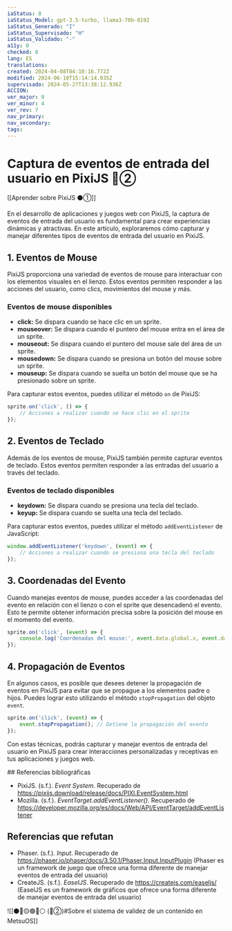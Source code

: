 ```yaml
---
iaStatus: 8
iaStatus_Model: gpt-3.5-turbo, llama3-70b-8192
iaStatus_Generado: "I"
iaStatus_Supervisado: "H"
iaStatus_Validado: "-"
a11y: 0
checked: 0
lang: ES
translations: 
created: 2024-04-08T04:10:16.772Z
modified: 2024-06-10T15:14:14.035Z
supervisado: 2024-05-27T13:38:12.936Z
ACCION: 
ver_major: 0
ver_minor: 4
ver_rev: 7
nav_primary: 
nav_secondary: 
tags:
---
```

# Captura de eventos de entrada del usuario en PixiJS 🔴②

[[Aprender sobre PixiJS ⚫①]]

En el desarrollo de aplicaciones y juegos web con PixiJS, la captura de eventos de entrada del usuario es fundamental para crear experiencias dinámicas y atractivas. En este artículo, exploraremos cómo capturar y manejar diferentes tipos de eventos de entrada del usuario en PixiJS.

## 1. Eventos de Mouse

PixiJS proporciona una variedad de eventos de mouse para interactuar con los elementos visuales en el lienzo. Estos eventos permiten responder a las acciones del usuario, como clics, movimientos del mouse y más.

### Eventos de mouse disponibles

* **click:** Se dispara cuando se hace clic en un sprite.
* **mouseover:** Se dispara cuando el puntero del mouse entra en el área de un sprite.
* **mouseout:** Se dispara cuando el puntero del mouse sale del área de un sprite.
* **mousedown:** Se dispara cuando se presiona un botón del mouse sobre un sprite.
* **mouseup:** Se dispara cuando se suelta un botón del mouse que se ha presionado sobre un sprite.

Para capturar estos eventos, puedes utilizar el método `on` de PixiJS:
```javascript
sprite.on('click', () => {
    // Acciones a realizar cuando se hace clic en el sprite
});
```

## 2. Eventos de Teclado

Además de los eventos de mouse, PixiJS también permite capturar eventos de teclado. Estos eventos permiten responder a las entradas del usuario a través del teclado.

### Eventos de teclado disponibles

* **keydown:** Se dispara cuando se presiona una tecla del teclado.
* **keyup:** Se dispara cuando se suelta una tecla del teclado.

Para capturar estos eventos, puedes utilizar el método `addEventListener` de JavaScript:
```javascript
window.addEventListener('keydown', (event) => {
    // Acciones a realizar cuando se presiona una tecla del teclado
});
```

## 3. Coordenadas del Evento

Cuando manejas eventos de mouse, puedes acceder a las coordenadas del evento en relación con el lienzo o con el sprite que desencadenó el evento. Esto te permite obtener información precisa sobre la posición del mouse en el momento del evento.

```javascript
sprite.on('click', (event) => {
    console.log('Coordenadas del mouse:', event.data.global.x, event.data.global.y);
});
```
## 4. Propagación de Eventos

En algunos casos, es posible que desees detener la propagación de eventos en PixiJS para evitar que se propague a los elementos padre o hijos. Puedes lograr esto utilizando el método `stopPropagation` del objeto `event`.

```javascript
sprite.on('click', (event) => {
    event.stopPropagation(); // Detiene la propagación del evento
});
```

Con estas técnicas, podrás capturar y manejar eventos de entrada del usuario en PixiJS para crear interacciones personalizadas y receptivas en tus aplicaciones y juegos web.

## Referencias bibliográficas

* PixiJS. (s.f.). _Event System_. Recuperado de <https://pixijs.download/release/docs/PIXI.EventSystem.html>
* Mozilla. (s.f.). _EventTarget.addEventListener()_. Recuperado de <https://developer.mozilla.org/es/docs/Web/API/EventTarget/addEventListener>

## Referencias que refutan

* Phaser. (s.f.). _Input_. Recuperado de <https://phaser.io/phaser/docs/3.50.1/Phaser.Input.InputPlugin> (Phaser es un framework de juego que ofrece una forma diferente de manejar eventos de entrada del usuario)
* CreateJS. (s.f.). _EaselJS_. Recuperado de <https://createjs.com/easeljs/> (EaselJS es un framework de gráficos que ofrece una forma diferente de manejar eventos de entrada del usuario)

![[⚫🔴🟡🟢🔵⚪ (🔴②)#Sobre el sistema de validez de un contenido en MetsuOS]]